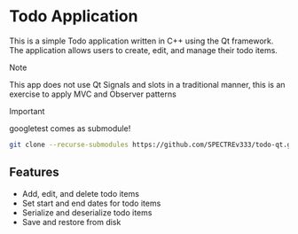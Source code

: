 # Todo Application

This is a simple Todo application written in C++ using the Qt framework. The application allows users to create, edit, and manage their todo items.

> [!NOTE]
> This app does not use Qt Signals and slots in a traditional manner, this is an exercise to apply MVC and Observer patterns

> [!IMPORTANT]
> googletest comes as submodule!
>```sh
>git clone --recurse-submodules https://github.com/SPECTREv333/todo-qt.git
>``` 

## Features

- Add, edit, and delete todo items
- Set start and end dates for todo items
- Serialize and deserialize todo items
- Save and restore from disk
